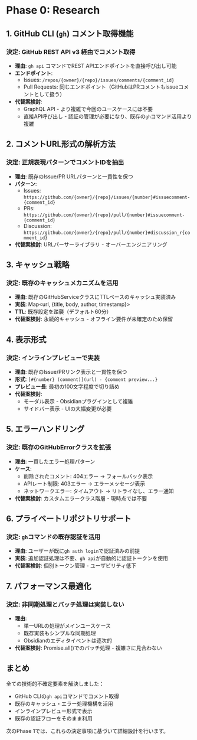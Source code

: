 # Phase 0: Research

## 1. GitHub CLI (`gh`) コメント取得機能

### 決定: GitHub REST API v3 経由でコメント取得
- **理由**: `gh api` コマンドでREST APIエンドポイントを直接呼び出し可能
- **エンドポイント**: 
  - Issues: `/repos/{owner}/{repo}/issues/comments/{comment_id}`
  - Pull Requests: 同じエンドポイント（GitHubはPRコメントもissueコメントとして扱う）
- **代替案検討**: 
  - GraphQL API - より複雑で今回のユースケースには不要
  - 直接API呼び出し - 認証の管理が必要になり、既存の`gh`コマンド活用より複雑

## 2. コメントURL形式の解析方法

### 決定: 正規表現パターンでコメントIDを抽出
- **理由**: 既存のIssue/PR URLパターンと一貫性を保つ
- **パターン**: 
  - Issues: `https://github.com/{owner}/{repo}/issues/{number}#issuecomment-{comment_id}`
  - PRs: `https://github.com/{owner}/{repo}/pull/{number}#issuecomment-{comment_id}`
  - Discussion: `https://github.com/{owner}/{repo}/pull/{number}#discussion_r{comment_id}`
- **代替案検討**: URLパーサーライブラリ - オーバーエンジニアリング

## 3. キャッシュ戦略

### 決定: 既存のキャッシュメカニズムを活用
- **理由**: 既存のGitHubServiceクラスにTTLベースのキャッシュ実装済み
- **実装**: Map<url, {title, body, author, timestamp}>
- **TTL**: 既存設定を踏襲（デフォルト60分）
- **代替案検討**: 永続的キャッシュ - オフライン要件が未確定のため保留

## 4. 表示形式

### 決定: インラインプレビューで実装
- **理由**: 既存のIssue/PRリンク表示と一貫性を保つ
- **形式**: `[#{number} (comment)](url) - {comment preview...}`
- **プレビュー長**: 最初の100文字程度で切り詰め
- **代替案検討**: 
  - モーダル表示 - Obsidianプラグインとして複雑
  - サイドバー表示 - UIの大幅変更が必要

## 5. エラーハンドリング

### 決定: 既存のGitHubErrorクラスを拡張
- **理由**: 一貫したエラー処理パターン
- **ケース**:
  - 削除されたコメント: 404エラー → フォールバック表示
  - APIレート制限: 403エラー → エラーメッセージ表示
  - ネットワークエラー: タイムアウト → リトライなし、エラー通知
- **代替案検討**: カスタムエラークラス階層 - 現時点では不要

## 6. プライベートリポジトリサポート

### 決定: `gh`コマンドの既存認証を活用
- **理由**: ユーザーが既に`gh auth login`で認証済みの前提
- **実装**: 追加認証処理は不要、`gh api`が自動的に認証トークンを使用
- **代替案検討**: 個別トークン管理 - ユーザビリティ低下

## 7. パフォーマンス最適化

### 決定: 非同期処理とバッチ処理は実装しない
- **理由**: 
  - 単一URLの処理がメインユースケース
  - 既存実装もシンプルな同期処理
  - Obsidianのエディタイベントは逐次的
- **代替案検討**: Promise.all()でのバッチ処理 - 複雑さに見合わない

## まとめ

全ての技術的不確定要素を解決しました：
- GitHub CLIの`gh api`コマンドでコメント取得
- 既存のキャッシュ・エラー処理機構を活用
- インラインプレビュー形式で表示
- 既存の認証フローをそのまま利用

次のPhase 1では、これらの決定事項に基づいて詳細設計を行います。